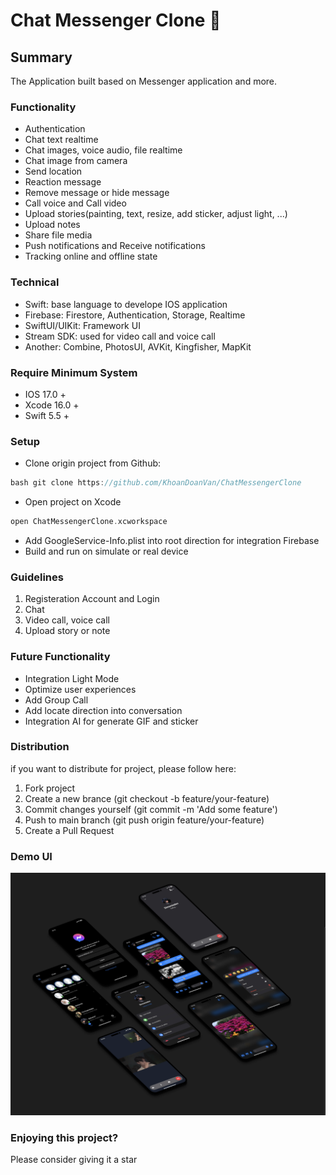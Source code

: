 # Chat Messenger Clone 💭

## Summary
The Application built based on Messenger application and more.

### Functionality
- Authentication
- Chat text realtime
- Chat images, voice audio, file realtime
- Chat image from camera
- Send location
- Reaction message
- Remove message or hide message
- Call voice and Call video
- Upload stories(painting, text, resize, add sticker, adjust light, ...)
- Upload notes
- Share file media
- Push notifications and Receive notifications
- Tracking online and offline state

### Technical
- Swift: base language to develope IOS application
- Firebase: Firestore, Authentication, Storage, Realtime
- SwiftUI/UIKit: Framework UI
- Stream SDK: used for video call and voice call
- Another: Combine, PhotosUI, AVKit, Kingfisher, MapKit

### Require Minimum System
- IOS 17.0 +
- Xcode 16.0 +
- Swift 5.5 +

### Setup
- Clone origin project from Github:
```c 
bash git clone https://github.com/KhoanDoanVan/ChatMessengerClone
```
- Open project on Xcode
```c
open ChatMessengerClone.xcworkspace
```
- Add GoogleService-Info.plist into root direction for integration Firebase
- Build and run on simulate or real device

### Guidelines
1. Registeration Account and Login
2. Chat
3. Video call, voice call
4. Upload story or note

### Future Functionality
- Integration Light Mode
- Optimize user experiences
- Add Group Call
- Add locate direction into conversation
- Integration AI for generate GIF and sticker

### Distribution
if you want to distribute for project, please follow here:
1. Fork project
2. Create a new brance (git checkout -b feature/your-feature)
3. Commit changes yourself (git commit -m 'Add some feature')
4. Push to main branch (git push origin feature/your-feature)
5. Create a Pull Request

### Demo UI
![ref image](https://github.com/KhoanDoanVan/ChatMessengerClone/blob/main/demo.png?raw=true)

### Enjoying this project?
Please consider giving it a star
